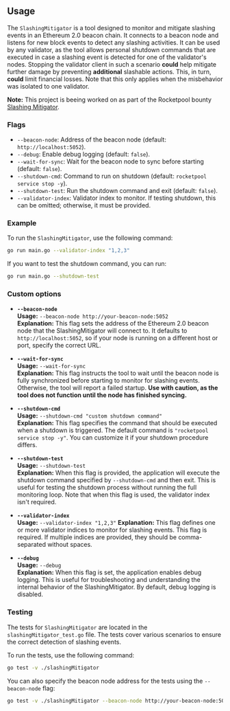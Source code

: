 ## Usage

The `SlashingMitigator` is a tool designed to monitor and mitigate slashing events in an Ethereum 2.0 beacon chain. It connects to a beacon node and listens for new block events to detect any slashing activities. It can be used by any validator, as the tool allows personal shutdown commands that are executed in case a slashing event is detected for one of the validator's nodes. Stopping the validator client in such a scenario **could** help mitigate further damage by preventing **additional** slashable actions. This, in turn, **could** limit financial losses. Note that this only applies when the misbehavior was isolated to one validator.

**Note:** This project is beeing worked on as part of the Rocketpool bounty [Slashing Mitigator](https://rpbountyboard.com/BA092403).

### Flags

- `--beacon-node`: Address of the beacon node (default: `http://localhost:5052`).
- `--debug`: Enable debug logging (default: `false`).
- `--wait-for-sync`: Wait for the beacon node to sync before starting (default: `false`).
- `--shutdown-cmd`: Command to run on shutdown (default: `rocketpool service stop -y`).
- `--shutdown-test`: Run the shutdown command and exit (default: `false`).
- `--validator-index`: Validator index to monitor. If testing shutdown, this can be omitted; otherwise, it must be provided.

### Example

To run the `SlashingMitigator`, use the following command:

```sh
go run main.go --validator-index "1,2,3"
```

If you want to test the shutdown command, you can run:

```sh
go run main.go --shutdown-test
```

### Custom options

- **`--beacon-node`**  
  **Usage:** `--beacon-node http://your-beacon-node:5052`  
  **Explanation:** This flag sets the address of the Ethereum 2.0 beacon node that the SlashingMitigator will connect to. It defaults to `http://localhost:5052`, so if your node is running on a different host or port, specify the correct URL.

- **`--wait-for-sync`**  
  **Usage:** `--wait-for-sync`  
  **Explanation:** This flag instructs the tool to wait until the beacon node is fully synchronized before starting to monitor for slashing events. Otherwise, the tool will report a failed startup. **Use with caution, as the tool does not function until the node has finished syncing.**

- **`--shutdown-cmd`**  
  **Usage:** `--shutdown-cmd "custom shutdown command"`  
  **Explanation:** This flag specifies the command that should be executed when a shutdown is triggered. The default command is `"rocketpool service stop -y"`. You can customize it if your shutdown procedure differs.

- **`--shutdown-test`**  
  **Usage:** `--shutdown-test`  
  **Explanation:** When this flag is provided, the application will execute the shutdown command specified by `--shutdown-cmd` and then exit. This is useful for testing the shutdown process without running the full monitoring loop. Note that when this flag is used, the validator index isn't required.

- **`--validator-index`**  
  **Usage:** `--validator-index "1,2,3"`
  **Explanation:** This flag defines one or more validator indices to monitor for slashing events. This flag is required. If multiple indices are provided, they should be comma-separated without spaces.

- **`--debug`**  
  **Usage:** `--debug`  
  **Explanation:** When this flag is set, the application enables debug logging. This is useful for troubleshooting and understanding the internal behavior of the SlashingMitigator. By default, debug logging is disabled.


### Testing

The tests for `SlashingMitigator` are located in the `slashingMitigator_test.go` file. The tests cover various scenarios to ensure the correct detection of slashing events.

To run the tests, use the following command:

```sh
go test -v ./slashingMitigator
```

You can also specify the beacon node address for the tests using the `--beacon-node` flag:

```sh
go test -v ./slashingMitigator --beacon-node http://your-beacon-node:5052
```
